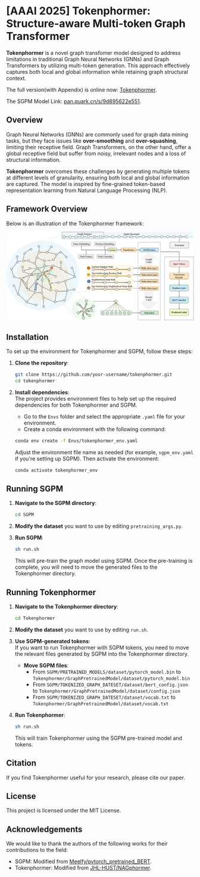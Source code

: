 # [AAAI 2025] Tokenphormer: Structure-aware Multi-token Graph Transformer

**Tokenphormer** is a novel graph transfomer model designed to address limitations in traditional Graph Neural Networks (GNNs) and Graph Transformers by utilizing multi-token generation. This approach effectively captures both local and global information while retaining graph structural context.

The full version(with Appendix) is online now: [Tokenphormer](https://arxiv.org/abs/2412.15302).

The SGPM Model Link: [pan.quark.cn/s/9d895622e551](https://pan.quark.cn/s/9d895622e551).

## Overview

Graph Neural Networks (GNNs) are commonly used for graph data mining tasks, but they face issues like **over-smoothing** and **over-squashing**, limiting their receptive field. Graph Transformers, on the other hand, offer a global receptive field but suffer from noisy, irrelevant nodes and a loss of structural information.

**Tokenphormer** overcomes these challenges by generating multiple tokens at different levels of granularity, ensuring both local and global information are captured. The model is inspired by fine-grained token-based representation learning from Natural Language Processing (NLP).

## Framework Overview

Below is an illustration of the Tokenphormer framework:

![Framework Overview](framework.png)

## Installation

To set up the environment for Tokenphormer and SGPM, follow these steps:

1. **Clone the repository**:

   ```bash
   git clone https://github.com/your-username/tokenphormer.git
   cd tokenphormer
   ```

2. **Install dependencies**:  
   The project provides environment files to help set up the required dependencies for both Tokenphormer and SGPM.

   - Go to the `Envs` folder and select the appropriate `.yaml` file for your environment.
   - Create a conda environment with the following command:

   ```bash
   conda env create -f Envs/tokenphormer_env.yaml
   ```

   Adjust the environment file name as needed (for example, `sgpm_env.yaml` if you're setting up SGPM). Then activate the environment:

   ```bash
   conda activate tokenphormer_env
   ```

## Running SGPM

1. **Navigate to the SGPM directory**:

   ```bash
   cd SGPM
   ```

2. **Modify the dataset** you want to use by editing `pretraining_args.py`.

3. **Run SGPM**:

   ```bash
   sh run.sh
   ```

   This will pre-train the graph model using SGPM. Once the pre-training is complete, you will need to move the generated files to the Tokenphormer directory.

## Running Tokenphormer

1. **Navigate to the Tokenphormer directory**:

   ```bash
   cd Tokenphormer
   ```

2. **Modify the dataset** you want to use by editing `run.sh`.

3. **Use SGPM-generated tokens**:  
   If you want to run Tokenphormer with SGPM tokens, you need to move the relevant files generated by SGPM into the Tokenphormer directory.

   - **Move SGPM files**:
     - From `SGPM/PRETRAINED_MODELS/dataset/pytorch_model.bin` to `Tokenphormer/GraphPretrainedModel/dataset/pytorch_model.bin`
     - From `SGPM/TOKENIZED_GRAPH_DATESET/dataset/bert_config.json` to `Tokenphormer/GraphPretrainedModel/dataset/config.json`
     - From `SGPM/TOKENIZED_GRAPH_DATESET/dataset/vocab.txt` to `Tokenphormer/GraphPretrainedModel/dataset/vocab.txt`

4. **Run Tokenphormer**:

   ```bash
   sh run.sh
   ```

   This will train Tokenphormer using the SGPM pre-trained model and tokens.

## Citation

If you find Tokenphormer useful for your research, please cite our paper.
<!-- 
```
@inproceedings{zhou2025tokenphormer,
  title={Tokenphormer: Structure-aware Multi-token Graph Transformer for Node Classification},
  author={Zhou, Zijie and Lu, Zhaoqi and Wei, Xuekai and Chen, Rongqin and Zhang, Shenghui and Ip, Pak Lon and others},
  booktitle={Proceedings of the AAAI Conference on Artificial Intelligence},
  volume={39},
  number={12},
  pages={13428--13436},
  year={2025}
}
``` -->

## License

This project is licensed under the MIT License.

## Acknowledgements

We would like to thank the authors of the following works for their contributions to the field:

- SGPM: Modified from [Meelfy/pytorch_pretrained_BERT](https://github.com/Meelfy/pytorch_pretrained_BERT).
- Tokenphormer: Modified from [JHL-HUST/NAGphormer](https://github.com/JHL-HUST/NAGphormer).
